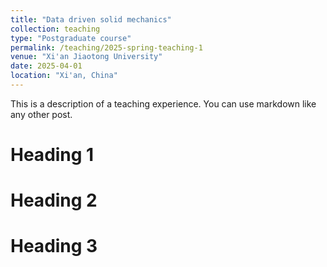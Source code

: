 ```yaml
---
title: "Data driven solid mechanics"
collection: teaching
type: "Postgraduate course"
permalink: /teaching/2025-spring-teaching-1
venue: "Xi'an Jiaotong University"
date: 2025-04-01
location: "Xi'an, China"
---
```


This is a description of a teaching experience. You can use markdown like any other post.

Heading 1
======

Heading 2
======

Heading 3
======
